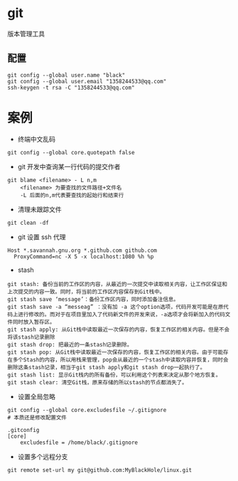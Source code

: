 # git
版本管理工具

## 配置
```shell
git config --global user.name "black"
git config --global user.email "1358244533@qq.com"
ssh-keygen -t rsa -C "1358244533@qq.com"
```

# 案例

- 终端中文乱码
```shell
git config --global core.quotepath false
```

- git 开发中查询某一行代码的提交作者
```shell
git blame <filename> - L n,m
    <filename> 为要查找的文件路径+文件名
    -L 后面的n,m代表要查找的起始行和结束行
```

- 清理未跟踪文件
```shell
git clean -df
```

- git 设置 ssh 代理
```shell
Host *.savannah.gnu.org *.github.com github.com
  ProxyCommand=nc -X 5 -x localhost:1080 %h %p
```

- stash
```shell
git stash: 备份当前的工作区的内容，从最近的一次提交中读取相关内容，让工作区保证和上次提交的内容一致。同时，将当前的工作区内容保存到Git栈中。
git stash save ‘message’：备份工作区内容，同时添加备注信息。
git stash save -a “messeag” ：没有加 -a 这个option选项，代码开发可能是在原代码上进行修改的。而对于在项目里加入了代码新文件的开发来说，-a选项才会将新加入的代码文件同时放入暂存区。
git stash apply: 从Git栈中读取最近一次保存的内容，恢复工作区的相关内容。但是不会将该stash记录删除
git stash drop: 把最近的一条stash记录删除。
git stash pop: 从Git栈中读取最近一次保存的内容，恢复工作区的相关内容。由于可能存在多个Stash的内容，所以用栈来管理，pop会从最近的一个stash中读取内容并恢复，同时会删除这条stash记录，相当于git stash apply和git stash drop一起执行了。
git stash list: 显示Git栈内的所有备份，可以利用这个列表来决定从那个地方恢复。
git stash clear: 清空Git栈，原来存储的所以stash的节点都消失了。
```

- 设置全局忽略
```shell
git config --global core.excludesfile ~/.gitignore
# 本质还是修改配置文件

.gitconfig
[core]
	excludesfile = /home/black/.gitignore
```

- 设置多个远程分支
```shell
git remote set-url my git@github.com:MyBlackHole/linux.git
```
